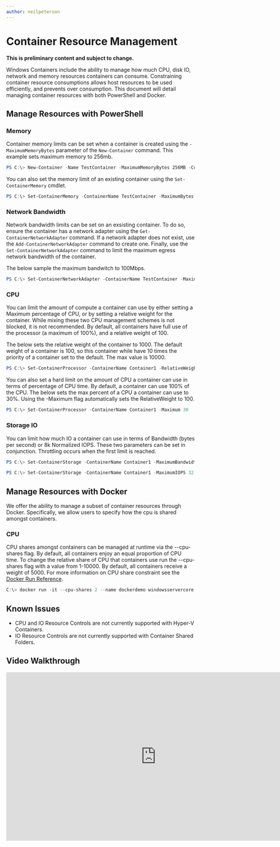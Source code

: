 ```yaml
---
author: neilpeterson
---
```


# Container Resource Management

**This is preliminary content and subject to change.** 

Windows Containers include the ability to manage how much CPU, disk IO, network and memory resources containers can consume. Constraining container resource consumptions allows host resources to be used efficiently, and prevents over consumption. This document will detail managing container resources with both PowerShell and Docker.

## Manage Resources with PowerShell

### Memory

Container memory limits can be set when a container is created using the `-MaximumMemoryBytes` parameter of the `New-Container` command. This example sets maximum memory to 256mb.
 
```powershell
PS C:\> New-Container -Name TestContainer -MaximumMemoryBytes 256MB -ContainerimageName WindowsServerCore
```
You can also set the memory limit of an existing container using the `Set-ContainerMemory` cmdlet.

```powershell
PS C:\> Set-ContainerMemory -ContainerName TestContainer -MaximumBytes 256mb
```

### Network Bandwidth

Network bandwidth limits can be set on an exsisting container. To do so, ensure the container has a network adapter using the `Get-ContainerNetworkAdapter` command. If a network adapter does not exist, use the `Add-ContainerNetworkAdapter` command to create one. Finally, use the `Set-ContainerNetworkAdapter` command to limit the maximum egress network bandwidth of the container.

The below sample the maximum bandwitch to 100Mbps.

```powershell
PS C:\> Set-ContainerNetworkAdapter -ContainerName TestContainer -MaximumBandwidth 100000000
```

### CPU 

You can limit the amount of compute a container can use by either setting a Maximum percentage of CPU, or by setting a relative weight for the container. While mixing these two CPU management schemes is not blocked, it is not recommended. By default, all containers have full use of the processor (a maximum of 100%), and a relative weight of 100. 

The below sets the relative weight of the container to 1000. The default weight of a container is 100, so this container while have 10 times the priority of a container set to the default. The max value is 10000.

```powershell
PS C:\> Set-ContainerProcessor -ContainerName Container1 -RelativeWeight 10000
```
 
You can also set a hard limit on the amount of CPU a container can use in terms of percentage of CPU time. By default, a container can use 100% of the CPU. The below sets the max percent of a CPU a container can use to 30%. Using the -Maximum flag automatically sets the RelativeWeight to 100. 

```powershell
PS C:\> Set-ContainerProcessor -ContainerName Container1 -Maximum 30
```

### Storage IO

You can limit how much IO a container can use in terms of Bandwidth (bytes per second) or 8k Normalized IOPS. These two parameters can be set in conjunction. Throttling occurs when the first limit is reached. 

```powershell
PS C:\> Set-ContainerStorage -ContainerName Container1 -MaximumBandwidth 1000000
```
```powershell
PS C:\> Set-ContainerStorage -ContainerName Container1 -MaximumIOPS 32
```

## Manage Resources with Docker 

We offer the ability to manage a subset of container resources through Docker. Specifically, we allow users to specify how the cpu is shared amongst containers. 

### CPU <!--docker-->

CPU shares amongst containers can be managed at runtime via the --cpu-shares flag. By default, all containers enjoy an equal proportion of CPU time. To change the relative share of CPU that containers use run the --cpu-shares flag with a value from 1-10000. By default, all containers receive a weight of 5000. For more information on CPU share constraint see the [Docker Run Reference]( https://docs.docker.com/engine/reference/run/#cpu-share-constraint). 

```powershell 
C:\> docker run -it --cpu-shares 2 --name dockerdemo windowsservercore cmd
```

## Known Issues

- CPU and IO Resource Controls are not currently supported with Hyper-V Containers.
- IO Resource Controls are not currently supported with Container Shared Folders.

## Video Walkthrough

<iframe src="https://channel9.msdn.com/Blogs/containers/Container-Fundamentals--Part-4-Resource-Management/player" width="800" height="450"  allowFullScreen="true" frameBorder="0" scrolling="no"></iframe>


